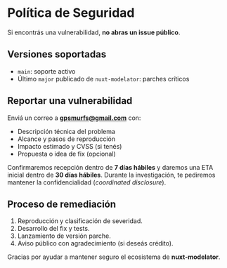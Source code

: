 # Política de Seguridad

Si encontrás una vulnerabilidad, **no abras un issue público**.

## Versiones soportadas

-   `main`: soporte activo
-   Último `major` publicado de `nuxt-modelator`: parches críticos

## Reportar una vulnerabilidad

Enviá un correo a **gpsmurfs@gmail.com** con:

-   Descripción técnica del problema
-   Alcance y pasos de reproducción
-   Impacto estimado y CVSS (si tenés)
-   Propuesta o idea de fix (opcional)

Confirmaremos recepción dentro de **7 días hábiles** y daremos una ETA inicial dentro de **30 días hábiles**. Durante la investigación, te pediremos mantener la confidencialidad (_coordinated disclosure_).

## Proceso de remediación

1. Reproducción y clasificación de severidad.
2. Desarrollo del fix y tests.
3. Lanzamiento de versión parche.
4. Aviso público con agradecimiento (si deseás crédito).

Gracias por ayudar a mantener seguro el ecosistema de **nuxt-modelator**.
